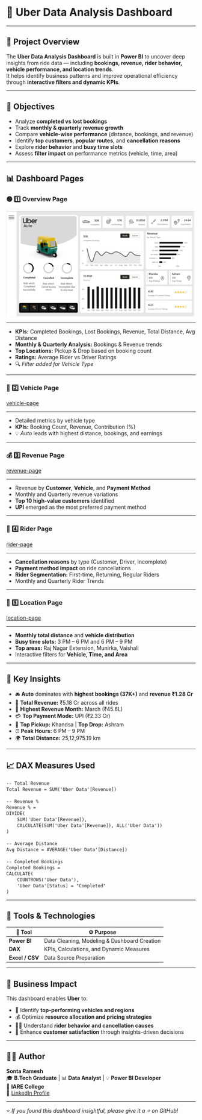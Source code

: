 # 🚖 Uber Data Analysis Dashboard
---

## 📌 Project Overview
The **Uber Data Analysis Dashboard** is built in **Power BI** to uncover deep insights from ride data — including **bookings, revenue, rider behavior, vehicle performance, and location trends**.  
It helps identify business patterns and improve operational efficiency through **interactive filters and dynamic KPIs**.

---

## 🎯 Objectives
- Analyze **completed vs lost bookings**  
- Track **monthly & quarterly revenue growth**  
- Compare **vehicle-wise performance** (distance, bookings, and revenue)  
- Identify **top customers**, **popular routes**, and **cancellation reasons**  
- Explore **rider behavior** and **busy time slots**  
- Assess **filter impact** on performance metrics (vehicle, time, area)

---

## 📊 Dashboard Pages

### 🟢 1️⃣ Overview Page

![Overview Page](Dashboard%20Files/overview-page.png)

---
- **KPIs:** Completed Bookings, Lost Bookings, Revenue, Total Distance, Avg Distance  
- **Monthly & Quarterly Analysis:** Bookings & Revenue trends  
- **Top Locations:** Pickup & Drop based on booking count  
- **Ratings:** Average Rider vs Driver Ratings  
- 🔍 *Filter added for Vehicle Type*

---

### 🚗 2️⃣ Vehicle Page

[vehicle-page](Dashboard%20Files/vehicle-page.png)

---
- Detailed metrics by vehicle type  
- **KPIs:** Booking Count, Revenue, Contribution (%)  
- 💡 *Auto* leads with highest distance, bookings, and earnings  

---

### 💰 3️⃣ Revenue Page

[revenue-page](Dashboard%20Files/revenue-page.png)

---
- Revenue by **Customer**, **Vehicle**, and **Payment Method**  
- Monthly and Quarterly revenue variations  
- **Top 10 high-value customers** identified  
- **UPI** emerged as the most preferred payment method  

---

### 🧍 4️⃣ Rider Page

[rider-page](Dashboard%20Files/rider-page.png)

---
- **Cancellation reasons** by type (Customer, Driver, Incomplete)  
- **Payment method impact** on ride cancellations  
- **Rider Segmentation:** First-time, Returning, Regular Riders  
- Monthly and Quarterly Rider Trends  

---

### 📍 5️⃣ Location Page

[location-page](Dashboard%20Files/location-page.png)

---
- **Monthly total distance** and **vehicle distribution**  
- **Busy time slots:** 3 PM – 6 PM and 6 PM – 9 PM  
- **Top areas:** Raj Nagar Extension, Munirka, Vaishali  
- Interactive filters for **Vehicle, Time, and Area**  

---

## 🧠 Key Insights
- 🚘 **Auto** dominates with **highest bookings (37K+)** and **revenue ₹1.28 Cr**  
- 💸 **Total Revenue:** ₹5.18 Cr across all rides  
- 📆 **Highest Revenue Month:** March (₹45.6L)  
- 💳 **Top Payment Mode:** UPI (₹2.33 Cr)  
- 📍 **Top Pickup:** Khandsa | **Top Drop:** Ashram  
- ⏰ **Peak Hours:** 6 PM – 9 PM  
- 🌍 **Total Distance:** 25,12,975.19 km  

---

## 📈 DAX Measures Used
```DAX
-- Total Revenue
Total Revenue = SUM('Uber Data'[Revenue])

-- Revenue %
Revenue % =
DIVIDE(
    SUM('Uber Data'[Revenue]),
    CALCULATE(SUM('Uber Data'[Revenue]), ALL('Uber Data'))
)

-- Average Distance
Avg Distance = AVERAGE('Uber Data'[Distance])

-- Completed Bookings
Completed Bookings =
CALCULATE(
    COUNTROWS('Uber Data'),
    'Uber Data'[Status] = "Completed"
)
```

---

## 🧰 Tools & Technologies

| 🧩 **Tool** | ⚙️ **Purpose** |
|--------------|----------------|
| **Power BI** | Data Cleaning, Modeling & Dashboard Creation |
| **DAX** | KPIs, Calculations, and Dynamic Measures |
| **Excel / CSV** | Data Source Preparation |

---

## 💼 Business Impact

This dashboard enables **Uber** to:

- 🚗 Identify **top-performing vehicles and regions**
- 💰 Optimize **resource allocation and pricing strategies**
- 🙋‍♂️ Understand **rider behavior and cancellation causes**
- 🌟 Enhance **customer satisfaction** through insights-driven decisions

---

## 👨‍💻 Author

**Sonta Ramesh**  
🎓 **B.Tech Graduate** | 📊 **Data Analyst** | 💡 **Power BI Developer**  
🏫 **IARE College**  
🔗 [LinkedIn Profile](https://www.linkedin.com/in/sonta-ramesh/)

---

⭐ *If you found this dashboard insightful, please give it a ⭐ on GitHub!*
